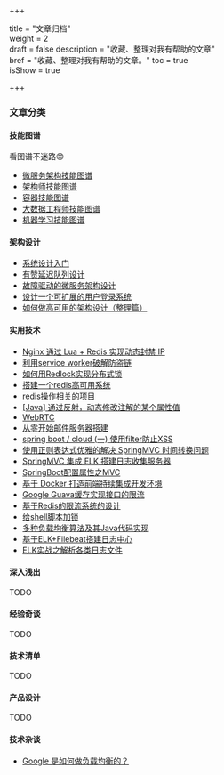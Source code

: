 +++

title = "文章归档"  
weight = 2  
draft = false 
description = "收藏、整理对我有帮助的文章"  
bref = "收藏、整理对我有帮助的文章。"
toc = true  
isShow = true

+++

### 文章分类

#### 技能图谱
看图谱不迷路😊
- [微服务架构技能图谱](https://raw.githubusercontent.com/TeamStuQ/skill-map/master/data/designbyStuQ/png-MicroService-by-StuQ.png)
- [架构师技能图谱](https://raw.githubusercontent.com/TeamStuQ/skill-map/master/data/designbyStuQ/png-Architect-by-StuQ.png)
- [容器技能图谱](https://raw.githubusercontent.com/TeamStuQ/skill-map/master/data/designbyStuQ/png-Container-by-StuQ.png)
- [大数据工程师技能图谱](https://raw.githubusercontent.com/TeamStuQ/skill-map/master/data/designbyStuQ/png-BigData-by-StuQ.png)
- [机器学习技能图谱](https://raw.githubusercontent.com/TeamStuQ/skill-map/master/data/designbyStuQ/png-MachineLearning-by-StuQ.png)

#### 架构设计
- [系统设计入门](https://github.com/donnemartin/system-design-primer/blob/master/README-zh-Hans.md)
- [有赞延迟队列设计](https://tech.youzan.com/queuing_delay/)
- [故障驱动的微服务架构设计](https://mp.weixin.qq.com/s/yr4CIgoloLt3zfjQbHEOpA?utm_source=tuicool&utm_medium=referral)
- [设计一个可扩展的用户登录系统](https://www.liaoxuefeng.com/article/00146129217054923f7784c57134669986a8875c10e135e000)
- [如何做高可用的架构设计（整理篇）](http://note.youdao.com/noteshare?id=32e6651e4a8d90143fdf1aedd572615b&sub=DA403EEE572E48A98A4517CEB59CFB4B)


#### 实用技术
- [Nginx 通过 Lua + Redis 实现动态封禁 IP](http://www.jianshu.com/p/20b6883e62ea)
- [利用service worker破解防盗链](https://juejin.im/post/58dcb1c361ff4b006b042b70)
- [如何用Redlock实现分布式锁](http://blog.csdn.net/forezp/article/details/70305336)
- [搭建一个redis高可用系统](http://www.jianshu.com/p/c2ab606b00b7)
- [redis操作相关的项目](https://github.com/wgd12389/redisses)
- [[Java] 通过反射，动态修改注解的某个属性值](https://segmentfault.com/a/1190000011213222)
- [WebRTC](https://codelabs.developers.google.com/codelabs/webrtc-web/#0)
- [从零开始邮件服务器搭建](http://www.jianshu.com/p/610d9bf0ae8b)
- [spring boot / cloud (一) 使用filter防止XSS](https://my.oschina.net/wangkang80/blog/908070)
- [使用正则表达式优雅的解决 SpringMVC 时间转换问题](https://juejin.im/post/594a37a7128fe1006a663a3b)
- [SpringMVC 集成 ELK 搭建日志收集服务器](http://www.ciphermagic.cn/springmvc-elk.html)
- [SpringBoot配置属性之MVC](https://segmentfault.com/a/1190000004315890)
- [基于 Docker 打造前端持续集成开发环境](https://juejin.im/post/5a142d7b6fb9a0451170c2c7)
- [Google Guava缓存实现接口的限流](https://www.cnblogs.com/sunp823/p/5601395.html)
- [基于Redis的限流系统的设计](https://www.zybuluo.com/kay2/note/949160)
- [给shell脚本加锁](http://blog.guoyb.com/2017/09/16/flock/?hmsr=toutiao.io&utm_medium=toutiao.io&utm_source=toutiao.io)
- [多种负载均衡算法及其Java代码实现](https://www.duzhi.me/article/864.html?hmsr=toutiao.io&utm_medium=toutiao.io&utm_source=toutiao.io)
- [基于ELK+Filebeat搭建日志中心](https://github.com/jasonGeng88/blog/blob/master/201703/elk.md)
- [ELK实战之解析各类日志文件](https://github.com/jasonGeng88/blog/blob/master/201703/elk_parse_log.md)


#### 深入浅出
TODO

#### 经验奇谈
TODO

#### 技术清单

TODO

#### 产品设计
TODO

#### 技术杂谈
- [Google 是如何做负载均衡的？](https://zhuanlan.zhihu.com/p/23826170)